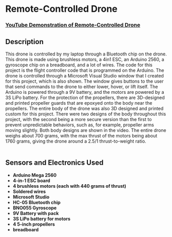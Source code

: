 <h1>Remote-Controlled Drone</h1>

### [YouTube Demonstration of Remote-Controlled Drone](https://youtu.be/VHeIm9Jk6Hc)

<h2>Description</h2>
This drone is controlled by my laptop through a Bluetooth chip on the drone. This drone is made using brushless motors, a 4in1 ESC, an Arduino 2560, a gyroscope chip on a breadboard, and a lot of wires. The code for this project is the flight controller code that is programmed on the Arduino. The drone is controlled through a Microsoft Visual Studio window that I created for this project, which is also shown. The window gives buttons to the user that send commands to the drone to either lower, hover, or lift itself. The Arduino is powered through a 9V battery, and the motors are powered by a 3S LiPo battery. For the protection of the propellers, there are 3D-designed and printed propeller guards that are epoxyed onto the body near the propellers. The entire body of the drone was also 3D designed and printed custom for this project. There were two designs of the body throughout this project, with the second being a more secure version than the first to prevent unpredictable behaviors, such as, for example, propeller arms moving slightly. Both body designs are shown in the video. The entire drone weighs about 700 grams, with the max thrust of the motors being about 1760 grams, giving the drone around a 2.5/1 thrust-to-weight ratio. 
<br><br>
<h2>Sensors and Electronics Used</h2>

- <b>Arduino Mega 2560</b> 
- <b>4-in-1 ESC board</b>
- <b>4 brushless motors (each with 440 grams of thrust)</b>
- <b>Soldered wires</b>
- <b>Microsoft Studio</b>
- <b>HC-05 Bluetooth chip</b>
- <b>BNO055 Gyroscope</b>
- <b>9V Battery with pack</b>
- <b>3S LiPo battery for motors</b>
- <b>4 5-inch propellers</b>
- <b>breadboard</b>
